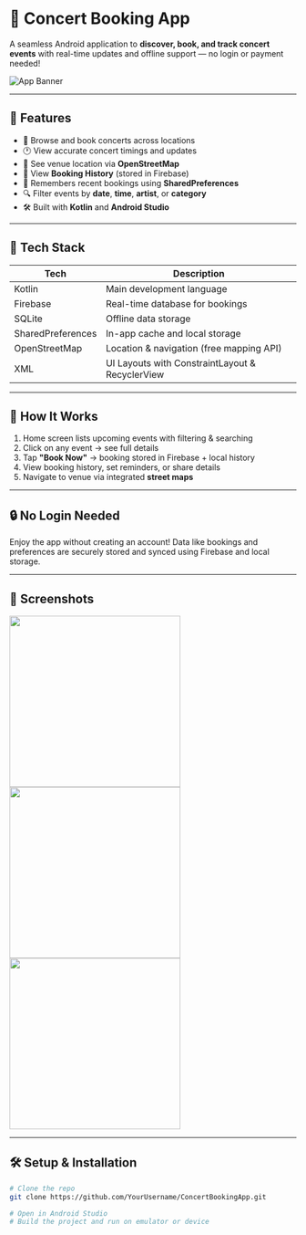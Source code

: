 # 🎵 Concert Booking App

A seamless Android application to **discover, book, and track concert events** with real-time updates and offline support — no login or payment needed!

![App Banner](https://user-images.githubusercontent.com/your-username/banner-image.png) <!-- Replace or remove -->

---

## 📱 Features

- 🎫 Browse and book concerts across locations
- 🕐 View accurate concert timings and updates
- 📍 See venue location via **OpenStreetMap**
- 🔁 View **Booking History** (stored in Firebase)
- 🧠 Remembers recent bookings using **SharedPreferences**
- 🔍 Filter events by **date**, **time**, **artist**, or **category**
- 🛠 Built with **Kotlin** and **Android Studio**

---

## 🧰 Tech Stack

| Tech            | Description                                     |
|-----------------|-------------------------------------------------|
| Kotlin          | Main development language                      |
| Firebase        | Real-time database for bookings                |
| SQLite          | Offline data storage                          |
| SharedPreferences | In-app cache and local storage              |
| OpenStreetMap   | Location & navigation (free mapping API)       |
| XML             | UI Layouts with ConstraintLayout & RecyclerView |

---

## 🚀 How It Works

1. Home screen lists upcoming events with filtering & searching
2. Click on any event → see full details
3. Tap **"Book Now"** → booking stored in Firebase + local history
4. View booking history, set reminders, or share details
5. Navigate to venue via integrated **street maps**

---

## 🔒 No Login Needed

Enjoy the app without creating an account! Data like bookings and preferences are securely stored and synced using Firebase and local storage.

---

## 📸 Screenshots

<!-- Replace with actual image links -->
<img src="Screenshot 2025-07-21 151017.png" width="300"/> <img src="Screenshot 2025-07-21 151228.png" width="300"/> <img src="Screenshot 2025-07-21 151308.png" width="300"/>

---

## 🛠 Setup & Installation

```bash
# Clone the repo
git clone https://github.com/YourUsername/ConcertBookingApp.git

# Open in Android Studio
# Build the project and run on emulator or device
